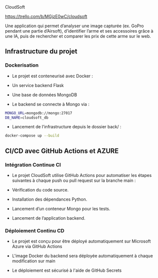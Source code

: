 CloudSoft

https://trello.com/b/MGjzE0wC/cloudsoft

Une application qui permet d’analyser une image capturée (ex. GoPro pendant une partie d’Airsoft), d’identifier l’arme et ses accessoires grâce à une IA, puis de rechercher et comparer les prix de cette arme sur le web.

## Infrastructure du projet

### Dockerisation
- Le projet est conteneurisé avec Docker :

- Un service backend Flask

- Une base de données MongoDB

- Le backend se connecte à Mongo via :
```bash
MONGO_URL=mongodb://mongo:27017
DB_NAME=cloudsoft_db
```

- Lancement de l'infrastructure depuis le dossier back/ :
```bash
docker-compose up --build
```

## CI/CD avec GitHub Actions et AZURE


### Intégration Continue CI
- Le projet CloudSoft utilise GitHub Actions pour automatiser les étapes suivantes à chaque push ou pull request sur la branche main :

- Vérification du code source.

- Installation des dépendances Python.

- Lancement d’un conteneur Mongo pour les tests.

- Lancement de l’application backend.

### Déploiement Continu CD

- Le projet est conçu pour être déployé automatiquement sur Microsoft Azure via GitHub Actions

- L'image Docker du backend sera déployée automatiquement à chaque modification sur main

- Le déploiement est sécurisé à l'aide de GitHub Secrets



